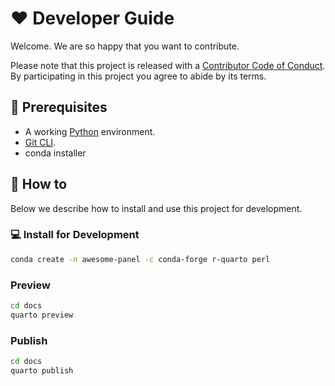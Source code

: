 # ❤️ Developer Guide

Welcome. We are so happy that you want to contribute.

Please note that this project is released with a [Contributor Code of Conduct](code-of-conduct.md).
By participating in this project you agree to abide by its terms.

## 🧳 Prerequisites

- A working [Python](https://www.python.org/downloads/) environment.
- [Git CLI](https://git-scm.com/book/en/v2/Getting-Started-Installing-Git).
- conda installer

## 📙 How to

Below we describe how to install and use this project for development.

### 💻 Install for Development

```bash
conda create -n awesome-panel -c conda-forge r-quarto perl
```

### Preview

```bash
cd docs
quarto preview
```

### Publish

```bash
cd docs
quarto publish
```
